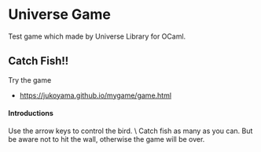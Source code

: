 # Universe Game

Test game which made by Universe Library for OCaml.

## Catch Fish!!

 Try the game

 - https://jukoyama.github.io/mygame/game.html
 
 #### Introductions
  Use the arrow keys to control the bird. \\
  Catch fish as many as you can.
  But be aware not to hit the wall, otherwise the game will be over.
